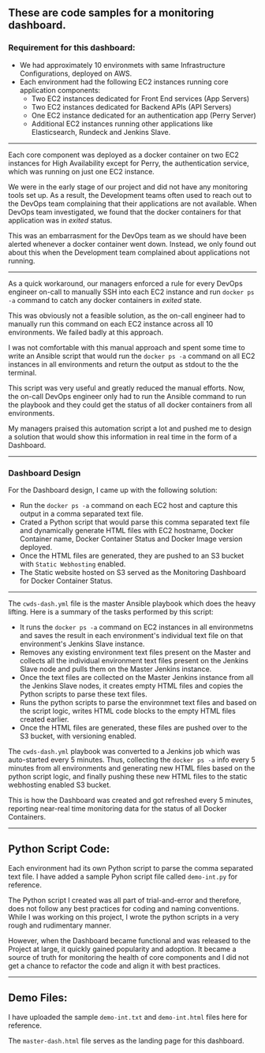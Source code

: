 ## These are code samples for a monitoring dashboard. 

### Requirement for this dashboard:
- We had approximately 10 environmets with same Infrastructure Configurations, deployed on AWS. 
- Each environment had the following EC2 instances running core application components:
    - Two EC2 instances dedicated for Front End services (App Servers)
    - Two EC2 instances dedicated for Backend APIs (API Servers)
    - One EC2 instance dedicated for an authentication app (Perry Server)
    - Additional EC2 instances running other applications like Elasticsearch, Rundeck and Jenkins Slave.

---

Each core component was deployed as a docker container on two EC2 instances for High Availability except for Perry, the authentication service, which was running on just one EC2 instance.

We were in the early stage of our project and did not have any monitoring tools set up. As a result, the Development teams often used to reach out to the DevOps team complaining that their applications are not available. When DevOps team investigated, we found that the docker containers for that application was in *exited* status. 

This was an embarrasment for the DevOps team as we should have been alerted whenever a docker container went down. Instead, we only found out about this when the Development team complained about applications not running. 

---

As a quick workaround, our managers enforced a rule for every DevOps engineer on-call to manually SSH into each EC2 instance and run `docker ps -a` command to catch any docker containers in *exited* state. 

This was obviously not a feasible solution, as the on-call engineer had to manually run this command on each EC2 instance across all 10 environments. We failed badly at this approach. 

I was not comfortable with this manual approach and spent some time to write an Ansible script that would run the `docker ps -a` command on all EC2 instances in all environments and return the output as stdout to the the terminal. 

This script was very useful and greatly reduced the manual efforts. Now, the on-call DevOps engineer only had to run the Ansible command to run the playbook and they could get the status of all docker containers from all environments. 

My managers praised this automation script a lot and pushed me to design a solution that would show this information in real time in the form of a Dashboard. 

---

### Dashboard Design

For the Dashboard design, I came up with the following solution:

- Run the `docker ps -a` command on each EC2 host and capture this output in a comma separated text file.
- Crated a Python script that would parse this comma separated text file and dynamically generate HTML files with EC2 hostname, Docker Container name, Docker Container Status and Docker Image version deployed. 
- Once the HTML files are generated, they are pushed to an S3 bucket with `Static Webhosting` enabled.
- The Static website hosted on S3 served as the Monitoring Dashboard for Docker Container Status.

---

The `cwds-dash.yml` file is the master Ansible playbook which does the heavy lifting. Here is a summary of the tasks performed by this script:
- It runs the `docker ps -a` command on EC2 instances in all environmetns and saves the result in each environment's individual text file on that environment's Jenkins Slave instance. 
- Removes any existing environment text files present on the Master and collects all the individual environment text files present on the Jenkins Slave node and pulls them on the Master Jenkins instance. 
- Once the text files are collected on the Master Jenkins instance from all the Jenkins Slave nodes, it creates empty HTML files and copies the Python scripts to parse these text files. 
- Runs the python scripts to parse the environmnet text files and based on the script logic, writes HTML code blocks to the empty HTML files created earlier.
- Once the HTML files are generated, these files are pushed over to the S3 bucket, with versioning enabled. 

The `cwds-dash.yml` playbook was converted to a Jenkins job which was auto-started every 5 minutes. Thus, collecting the `docker ps -a` info every 5 minutes from all environments and generating new HTML files based on the python script logic, and finally pushing these new HTML files to the static webhosting enabled S3 bucket. 

This is how the Dashboard was created and got refreshed every 5 minutes, reporting near-real time monitoring data for the status of all Docker Containers. 

---

## Python Script Code:

Each environment had its own Python script to parse the comma separated text file. I have added a sample Pyhon script file called `demo-int.py` for reference.

The Python script I created was all part of trial-and-error and therefore, does not follow any best practices for coding and naming conventions. While I was working on this project, I wrote the python scripts in a very rough and rudimentary manner. 

However, when the Dashboard became functional and was released to the Project at large, it quickly gained popularity and adoption. It became a source of truth for monitoring the health of core components and I did not get a chance to refactor the code and align it with best practices. 

---

## Demo Files:

I have uploaded the sample `demo-int.txt` and `demo-int.html` files here for reference. 

The `master-dash.html` file serves as the landing page for this dashboard. 

